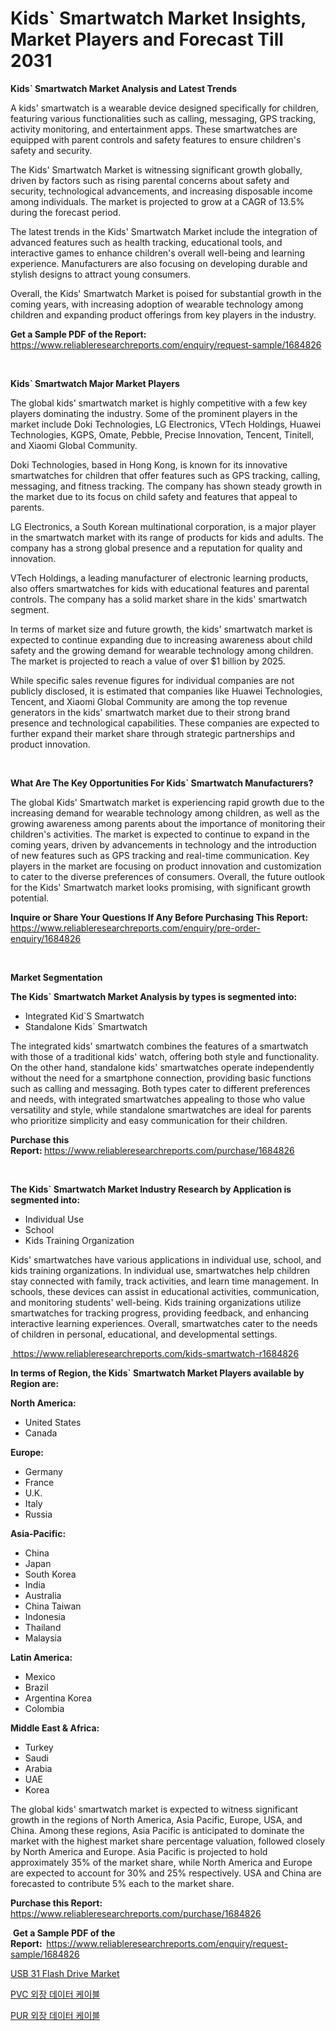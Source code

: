 <p><h1>Kids` Smartwatch Market Insights, Market Players and Forecast Till 2031</h1></p><p><strong>Kids` Smartwatch Market Analysis and Latest Trends</strong></p>
<p><p>A kids' smartwatch is a wearable device designed specifically for children, featuring various functionalities such as calling, messaging, GPS tracking, activity monitoring, and entertainment apps. These smartwatches are equipped with parent controls and safety features to ensure children's safety and security.</p><p>The Kids' Smartwatch Market is witnessing significant growth globally, driven by factors such as rising parental concerns about safety and security, technological advancements, and increasing disposable income among individuals. The market is projected to grow at a CAGR of 13.5% during the forecast period.</p><p>The latest trends in the Kids' Smartwatch Market include the integration of advanced features such as health tracking, educational tools, and interactive games to enhance children's overall well-being and learning experience. Manufacturers are also focusing on developing durable and stylish designs to attract young consumers.</p><p>Overall, the Kids' Smartwatch Market is poised for substantial growth in the coming years, with increasing adoption of wearable technology among children and expanding product offerings from key players in the industry.</p></p>
<p><strong>Get a Sample PDF of the Report:&nbsp;</strong> <a href="https://www.reliableresearchreports.com/enquiry/request-sample/1684826">https://www.reliableresearchreports.com/enquiry/request-sample/1684826</a></p>
<p>&nbsp;</p>
<p><strong>Kids` Smartwatch Major Market Players</strong></p>
<p><p>The global kids' smartwatch market is highly competitive with a few key players dominating the industry. Some of the prominent players in the market include Doki Technologies, LG Electronics, VTech Holdings, Huawei Technologies, KGPS, Omate, Pebble, Precise Innovation, Tencent, Tinitell, and Xiaomi Global Community.</p><p>Doki Technologies, based in Hong Kong, is known for its innovative smartwatches for children that offer features such as GPS tracking, calling, messaging, and fitness tracking. The company has shown steady growth in the market due to its focus on child safety and features that appeal to parents.</p><p>LG Electronics, a South Korean multinational corporation, is a major player in the smartwatch market with its range of products for kids and adults. The company has a strong global presence and a reputation for quality and innovation.</p><p>VTech Holdings, a leading manufacturer of electronic learning products, also offers smartwatches for kids with educational features and parental controls. The company has a solid market share in the kids' smartwatch segment.</p><p>In terms of market size and future growth, the kids' smartwatch market is expected to continue expanding due to increasing awareness about child safety and the growing demand for wearable technology among children. The market is projected to reach a value of over $1 billion by 2025.</p><p>While specific sales revenue figures for individual companies are not publicly disclosed, it is estimated that companies like Huawei Technologies, Tencent, and Xiaomi Global Community are among the top revenue generators in the kids' smartwatch market due to their strong brand presence and technological capabilities. These companies are expected to further expand their market share through strategic partnerships and product innovation.</p></p>
<p>&nbsp;</p>
<p><strong>What Are The Key Opportunities For Kids` Smartwatch Manufacturers?</strong></p>
<p><p>The global Kids' Smartwatch market is experiencing rapid growth due to the increasing demand for wearable technology among children, as well as the growing awareness among parents about the importance of monitoring their children's activities. The market is expected to continue to expand in the coming years, driven by advancements in technology and the introduction of new features such as GPS tracking and real-time communication. Key players in the market are focusing on product innovation and customization to cater to the diverse preferences of consumers. Overall, the future outlook for the Kids' Smartwatch market looks promising, with significant growth potential.</p></p>
<p><strong>Inquire or Share Your Questions If Any Before Purchasing This Report:</strong> <a href="https://www.reliableresearchreports.com/enquiry/pre-order-enquiry/1684826">https://www.reliableresearchreports.com/enquiry/pre-order-enquiry/1684826</a></p>
<p>&nbsp;</p>
<p><strong>Market Segmentation</strong></p>
<p><strong>The Kids` Smartwatch Market Analysis by types is segmented into:</strong></p>
<p><ul><li>Integrated Kid`S Smartwatch</li><li>Standalone Kids` Smartwatch</li></ul></p>
<p><p>The integrated kids' smartwatch combines the features of a smartwatch with those of a traditional kids' watch, offering both style and functionality. On the other hand, standalone kids' smartwatches operate independently without the need for a smartphone connection, providing basic functions such as calling and messaging. Both types cater to different preferences and needs, with integrated smartwatches appealing to those who value versatility and style, while standalone smartwatches are ideal for parents who prioritize simplicity and easy communication for their children.</p></p>
<p><strong>Purchase this Report:&nbsp;</strong><a href="https://www.reliableresearchreports.com/purchase/1684826">https://www.reliableresearchreports.com/purchase/1684826</a></p>
<p>&nbsp;</p>
<p><strong>The Kids` Smartwatch Market Industry Research by Application is segmented into:</strong></p>
<p><ul><li>Individual Use</li><li>School</li><li>Kids Training Organization</li></ul></p>
<p><p>Kids' smartwatches have various applications in individual use, school, and kids training organizations. In individual use, smartwatches help children stay connected with family, track activities, and learn time management. In schools, these devices can assist in educational activities, communication, and monitoring students' well-being. Kids training organizations utilize smartwatches for tracking progress, providing feedback, and enhancing interactive learning experiences. Overall, smartwatches cater to the needs of children in personal, educational, and developmental settings.</p></p>
<p><a href="https://www.reliableresearchreports.com/kids-smartwatch-r1684826">&nbsp;https://www.reliableresearchreports.com/kids-smartwatch-r1684826</a></p>
<p><strong>In terms of Region, the Kids` Smartwatch Market Players available by Region are:</strong></p>
<p>
    <p> <strong> North America: </strong>
        <ul>
            <li>United States</li>
            <li>Canada</li>
        </ul>
        </p> 
    <p> <strong> Europe: </strong>
        <ul>
            <li>Germany</li>
            <li>France</li>
            <li>U.K.</li>
            <li>Italy</li>
            <li>Russia</li>
        </ul>
        </p> 
    <p> <strong> Asia-Pacific: </strong>
        <ul>
            <li>China</li>
            <li>Japan</li>
            <li>South Korea</li>
            <li>India</li>
            <li>Australia</li>
            <li>China Taiwan</li>
            <li>Indonesia</li>
            <li>Thailand</li>
            <li>Malaysia</li>
        </ul>
        </p> 
    <p> <strong> Latin America: </strong>
        <ul>
            <li>Mexico</li>
            <li>Brazil</li>
            <li>Argentina Korea</li>
            <li>Colombia</li>
        </ul>
        </p> 
    <p> <strong> Middle East & Africa: </strong>
        <ul>
            <li>Turkey</li>
            <li>Saudi</li>
            <li>Arabia</li>
            <li>UAE</li>
            <li>Korea</li>
        </ul>
    </p>
    </p>
<p><p>The global kids' smartwatch market is expected to witness significant growth in the regions of North America, Asia Pacific, Europe, USA, and China. Among these regions, Asia Pacific is anticipated to dominate the market with the highest market share percentage valuation, followed closely by North America and Europe. Asia Pacific is projected to hold approximately 35% of the market share, while North America and Europe are expected to account for 30% and 25% respectively. USA and China are forecasted to contribute 5% each to the market share.</p></p>
<p><strong>Purchase this Report: </strong><a href="https://www.reliableresearchreports.com/purchase/1684826">https://www.reliableresearchreports.com/purchase/1684826</a></p>
<p>&nbsp;<strong>Get a Sample PDF of the Report:&nbsp;&nbsp;</strong><a href="https://www.reliableresearchreports.com/enquiry/request-sample/1684826">https://www.reliableresearchreports.com/enquiry/request-sample/1684826</a></p>
<p><strong></strong></p>
<p><p><a href="https://issuu.com/reportprime-2/docs/usb-31-flash-drive-market-size-2030_76bb6a651b9a5a">USB 31 Flash Drive Market</a></p><p><a href="https://github.com/Howaoole34545/Market-Research-Report-List-2/blob/main/5363278105735.md">PVC 외장 데이터 케이블</a></p><p><a href="https://github.com/JackieFauhey9089475/Market-Research-Report-List-2/blob/main/6223959105736.md">PUR 외장 데이터 케이블</a></p></p>